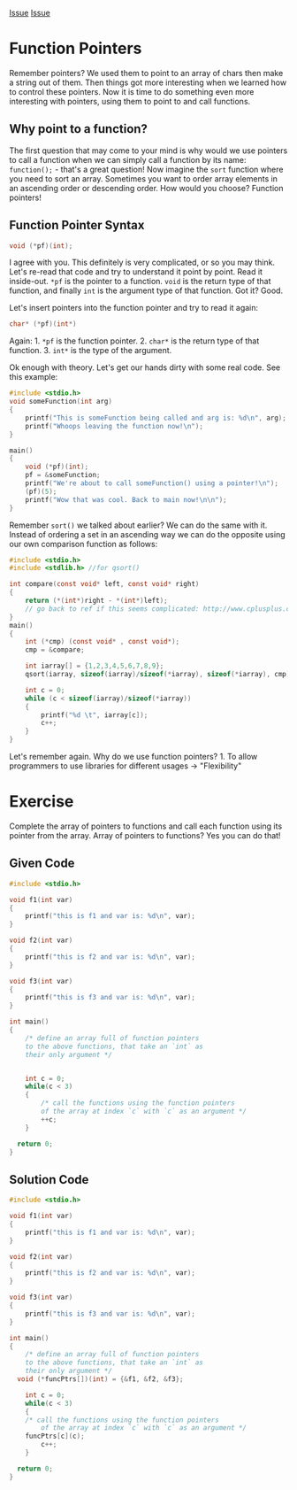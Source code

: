 [Issue](https://github.com/Evanlab02/Learning-C/issues/9)
[Issue](https://github.com/Evanlab02/Learning-C/issues/10)

# Function Pointers

Remember pointers? We used them to point to an array of chars then make a string out of them. Then things got more interesting when we learned how to control these pointers. Now it is time to do something even more interesting with pointers, using them to point to and call functions.
## Why point to a function?

The first question that may come to your mind is why would we use pointers to call a function when we can simply call a function by its name: `function();` - that's a great question! Now imagine the `sort` function where you need to sort an array. Sometimes you want to order array elements in an ascending order or descending order. How would you choose? Function pointers!
## Function Pointer Syntax

```c
void (*pf)(int);
```

I agree with you. This definitely is very complicated, or so you may think. Let's re-read that code and try to understand it point by point. Read it inside-out. `*pf` is the pointer to a function. `void` is the return type of that function, and finally `int` is the argument type of that function. Got it? Good.

Let's insert pointers into the function pointer and try to read it again:

```c
char* (*pf)(int*)
```

Again: 1. `*pf` is the function pointer. 2. `char*` is the return type of that function. 3. `int*` is the type of the argument.

Ok enough with theory. Let's get our hands dirty with some real code. See this example:

```c
#include <stdio.h>
void someFunction(int arg)
{
    printf("This is someFunction being called and arg is: %d\n", arg);
    printf("Whoops leaving the function now!\n");
}

main()
{
    void (*pf)(int);
    pf = &someFunction;
    printf("We're about to call someFunction() using a pointer!\n");
    (pf)(5);
    printf("Wow that was cool. Back to main now!\n\n");
}
```

Remember `sort()` we talked about earlier? We can do the same with it. Instead of ordering a set in an ascending way we can do the opposite using our own comparison function as follows:

```c
#include <stdio.h>
#include <stdlib.h> //for qsort()

int compare(const void* left, const void* right)
{
    return (*(int*)right - *(int*)left);
    // go back to ref if this seems complicated: http://www.cplusplus.com/reference/cstdlib/qsort/
}
main()
{
    int (*cmp) (const void* , const void*);
    cmp = &compare;

    int iarray[] = {1,2,3,4,5,6,7,8,9};
    qsort(iarray, sizeof(iarray)/sizeof(*iarray), sizeof(*iarray), cmp);

    int c = 0;
    while (c < sizeof(iarray)/sizeof(*iarray))
    {
        printf("%d \t", iarray[c]);
        c++;
    }
}
```

Let's remember again. Why do we use function pointers? 1. To allow programmers to use libraries for different usages -> "Flexibility"

# Exercise

Complete the array of pointers to functions and call each function using its pointer from the array. Array of pointers to functions? Yes you can do that!

## Given Code

```C
#include <stdio.h>

void f1(int var)
{
	printf("this is f1 and var is: %d\n", var);
}

void f2(int var)
{
	printf("this is f2 and var is: %d\n", var);
}

void f3(int var)
{
	printf("this is f3 and var is: %d\n", var);
}

int main()
{
	/* define an array full of function pointers 
	to the above functions, that take an `int` as 
	their only argument */


	int c = 0;
	while(c < 3)
	{
		/* call the functions using the function pointers
		of the array at index `c` with `c` as an argument */
		++c;
	}

  return 0;
}
```

## Solution Code

```C
#include <stdio.h>

void f1(int var)
{
	printf("this is f1 and var is: %d\n", var);
}

void f2(int var)
{
	printf("this is f2 and var is: %d\n", var);
}

void f3(int var)
{
	printf("this is f3 and var is: %d\n", var);
}

int main()
{
	/* define an array full of function pointers 
	to the above functions, that take an `int` as 
	their only argument */
  void (*funcPtrs[])(int) = {&f1, &f2, &f3};

	int c = 0;
	while(c < 3)
	{
    /* call the functions using the function pointers
		of the array at index `c` with `c` as an argument */
    funcPtrs[c](c);
		c++;
	}

  return 0;
}
```

